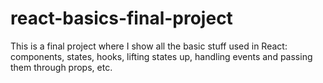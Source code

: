 # react-basics-final-project
 This is a final project where I show all the basic stuff used in React: components, states, hooks, lifting states up, handling events and passing them through props, etc.
